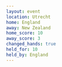 ```yaml
---
layout: event
location: Utrecht
home: England
away: New Zealand
home_score: 10
away_score: 3
changed_hands: true
held_for: 10
held_by: England
---
```

